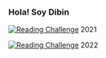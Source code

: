 ### Hola! Soy Dibin
[![Reading Challenge](https://img.shields.io/badge/Reading%20Challenge-8%2F8-orange?logo=bookStack)](https://www.goodreads.com/user_challenges/30365611) 2021


[![Reading Challenge](https://img.shields.io/badge/Reading%20Challenge-0%2F15-orange?logo=bookStack)](https://www.goodreads.com/user_challenges/32752234) 2022
